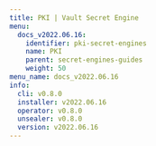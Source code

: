 ```yaml
---
title: PKI | Vault Secret Engine
menu:
  docs_v2022.06.16:
    identifier: pki-secret-engines
    name: PKI
    parent: secret-engines-guides
    weight: 50
menu_name: docs_v2022.06.16
info:
  cli: v0.8.0
  installer: v2022.06.16
  operator: v0.8.0
  unsealer: v0.8.0
  version: v2022.06.16
---
```


